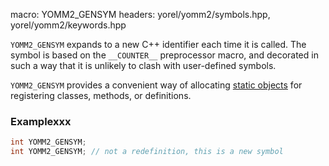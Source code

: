 macro: YOMM2_GENSYM
headers: yorel/yomm2/symbols.hpp, yorel/yomm2/keywords.hpp

`YOMM2_GENSYM` expands to a new C++ identifier each time it is called. The
symbol is based on the `__COUNTER__` preprocessor macro, and decorated in such a
way that it is unlikely to clash with user-defined symbols.

`YOMM2_GENSYM` provides a convenient way of allocating [static
objects](static_object.md) for registering classes, methods, or definitions.

### Examplexxx

```c++
int YOMM2_GENSYM;
int YOMM2_GENSYM; // not a redefinition, this is a new symbol
```
